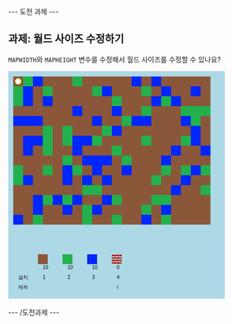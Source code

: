 \--- 도전 과제 \---

## 과제: 월드 사이즈 수정하기

`MAPWIDTH`와 `MAPHEIGHT` 변수를 수정해서 월드 사이즈를 수정할 수 있나요?

![스크린샷](images/craft-mapsize.png)

\--- /도전과제 \---